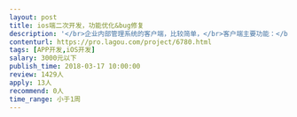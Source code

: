 ```yaml
---                
layout: post       
title: ios端二次开发，功能优化&bug修复           
description: '</br>企业内部管理系统的客户端，比较简单，</br>客户端主要功能：</br>1.扫条码添加工单</br>2.工单的列表、详情查看</br></br>本次修改主要是优化扫条码的响应速度，工单详情数据不显示问题；</br>本项目属于长期迭代项目，如合作愉快后续可继续合作</br>'     
contenturl: https://pro.lagou.com/project/6780.html      
tags: [APP开发,iOS开发]            
salary: 3000元以下          
publish_time: 2018-03-17 10:00:00         
review: 1429人                   
apply: 13人                   
recommend: 0人                   
time_range: 小于1周              
---                 
```

